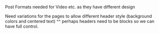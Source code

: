 

Post Formats needed for Video etc. as they have different design

Need variations for the pages to allow different header style (background colors and centered text)
^^ perhaps headers need to be blocks so we can have full control.